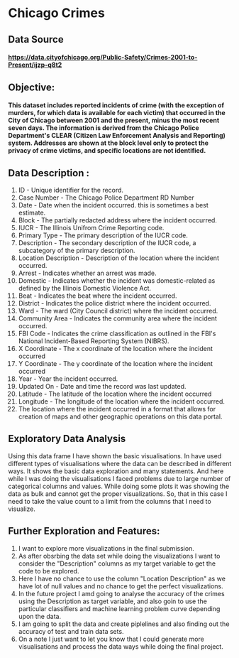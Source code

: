 # Chicago Crimes
## Data Source
#### https://data.cityofchicago.org/Public-Safety/Crimes-2001-to-Present/ijzp-q8t2
## Objective:
#### This dataset includes reported incidents of crime (with the exception of murders, for which data is available for each victim) that occurred in the City of Chicago between 2001 and the present, minus the most recent seven days. The information is derived from the Chicago Police Department's CLEAR (Citizen Law Enforcement Analysis and Reporting) system. Addresses are shown at the block level only to protect the privacy of crime victims, and specific locations are not identified.
## Data Description :
1. ID -  Unique identifier for the record. 
2. Case Number - The Chicago Police Department RD Number
3. Date - Date when the incident occurred. this is sometimes a best estimate.
4. Block - The partially redacted address where the incident occurred.
5. IUCR - The Illinois Unifrom Crime Reporting code.
6. Primary Type - The primary description of the IUCR code.
7. Description - The secondary description of the IUCR code, a subcategory of the primary description.
8. Location Description - Description of the location where the incident occurred.
9. Arrest - Indicates whether an arrest was made.
10. Domestic - Indicates whether the incident was domestic-related as defined by the Illinois Domestic Violence Act.
11. Beat - Indicates the beat where the incident occurred.
12. District - Indicates the police district where the incident occurred.
13. Ward - The ward (City Council district) where the incident occurred.
14. Community Area - Indicates the community area where the incident occurred.
15. FBI Code - Indicates the crime classification as outlined in the FBI's National Incident-Based Reporting System (NIBRS).
16. X Coordinate - The x coordinate of the location where the incident occurred
17. Y Coordinate - The y coordinate of the location where the incident occurred
18. Year - Year the incident occurred.
19. Updated On - Date and time the record was last updated.
20. Latitude - The latitude of the location where the incident occurred
21. Longitude - The longitude of the location where the incident occurred. 
22. The location where the incident occurred in a format that allows for creation of maps and other geographic operations on this data portal. 
## Exploratory Data Analysis
Using this data frame I have shown the basic visualisations. In have used different types of visualisations where the data can be described in different ways. It shows the basic data exploration and many statements. And here while I was doing the visualisations I faced problems due to large number of categorical columns and values. While doing some plots it was showing the data as bulk and cannot get the proper visualizations. So, that in this case I need to take the value count to a limit from the columns that I need to visualize.
## Further Exploration and Features:
1. I want to explore more visualizations in the final submission.
2. As after obsrbing the data set while doing the visualizations I want to consider the "Description" columns as my target variable to get the code to be explored. 
3. Here I have no chance to use the column "Location Description" as we have lot of null values and no chance to get the perfect visualizations.
4. In the future project I amd going to analyse the accuracy of the crimes using the Description as target variable, and also goin to use the particular classifiers and machine learning problem curve depending upon the data. 
5. I am going to split the data and create piplelines and also finding out the accuracy of test and train data sets.
6. On a note I just want to let you know that I could generate more visualisations and process the data ways while doing the final project.
